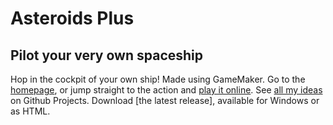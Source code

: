 # Asteroids Plus
## Pilot your very own spaceship
Hop in the cockpit of your own ship! Made using GameMaker. Go to the [homepage](https://baker531.github.io/asteroids), or jump straight to the action and [play it online](https://baker531.github.io/asteroids/game.html). See [all my ideas](https://github.com/users/Baker531/projects/2) on Github Projects. Download [the latest release], available for Windows or as HTML.
